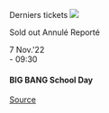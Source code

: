 [](https://www.bozar.be/fr/calendrier/big-bang-school-day-0)

Derniers tickets ![](https://www.bozar.be/sites/default/files/styles/small_card_landscape/public/efficy/images/2855175_image001.jpg?h=78c56027&itok=0EzNCmWg) 

Sold out Annulé Reporté

7 Nov.'22  
\- 09:30

#### BIG BANG School Day

[Source](https://www.bozar.be/fr/search?contentType=event&searchQuery=kang)